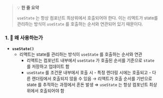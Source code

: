 > 💡 **한 줄 요약**
>
> `useState` 는 항상 컴포넌트 최상위에서 호출되어야 한다. 이는 리액트가 state를 관리하는 방식이 `useState` 를 호출하는 순서와 연관되어 있기 때문이다.

### 1. 🤔 왜 사용하는가

- **`useState()`**
  - 리액트는 state를 관리하는 방식이 `useState` 를 호출하는 순서와 연관
    - 리액트는 컴포넌트 내부에서 `useState` 가 호출된 순서를 기준으로 `state` 를 저장하고 업데이트 함
    - `useState` 를 조건문 내부에서 호출 시 - 특정 렌더링 시에는 호출되고 - 다른 렌더링에서 호출되지 않을 수 있음
      → 리액트가 호출 순서를 기반으로 state 를 추적하는 과정에서 혼돈 발생
      ⇒ `useState` 는 항상 컴포넌트 최상위에서 호출되어야 함
